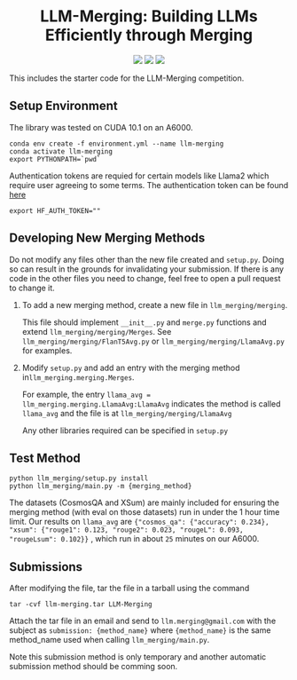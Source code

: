 <div align="center">


<h1>LLM-Merging: Building LLMs Efficiently through Merging </h1>

[![](https://img.shields.io/badge/Documentation-online-green)](https://llm-merging.readthedocs.io)
[![](https://img.shields.io/badge/Website-online-green)](https://llm-merging.github.io)
[![](https://img.shields.io/badge/License-MIT-blue)](#License)
</div>

This includes the starter code for the LLM-Merging competition. 

## Setup Environment 

The library was tested on CUDA 10.1 on an A6000. 

```
conda env create -f environment.yml --name llm-merging
conda activate llm-merging 
export PYTHONPATH=`pwd`
```

Authentication tokens are requied for certain models like Llama2 which require user agreeing to some terms. 
The authentication token can be found [here](https://huggingface.co/settings/tokens)

```
export HF_AUTH_TOKEN=""
```

## Developing New Merging Methods 

Do not modify any files other than the new file created and `setup.py`. Doing so can result in the grounds for invalidating your submission. If there is any code in the other files you need to change, feel free to open a pull request to change it. 

1. To add a new merging method, create a new file in `llm_merging/merging`. 

    This file should implement `__init__.py` and `merge.py` functions and extend `llm_merging/merging/Merges`. 
    See `llm_merging/merging/FlanT5Avg.py` or `llm_merging/merging/LlamaAvg.py` for examples.  

2. Modify `setup.py` and add an entry with the merging method in`llm_merging.merging.Merges`. 
   
   For example, the entry `llama_avg = llm_merging.merging.LlamaAvg:LlamaAvg` indicates the method is called `llama_avg` and the file is at `llm_merging/merging/LlamaAvg` 

    Any other libraries required can be specified in `setup.py`

## Test Method 

```
python llm_merging/setup.py install 
python llm_merging/main.py -m {merging_method}
```

The datasets (CosmosQA and XSum) are mainly included for ensuring the merging method (with eval on those datasets) run in under the 1 hour time limit. 
Our results on `llama_avg` are `{"cosmos_qa": {"accuracy": 0.234}, "xsum": {"rouge1": 0.123, "rouge2": 0.023, "rougeL": 0.093, "rougeLsum": 0.102}}` , which run in about `25` minutes on our A6000. 


## Submissions


After modifying the file, tar the file in a tarball using the command 

```
tar -cvf llm-merging.tar LLM-Merging
``` 

Attach the tar file in an email and send to `llm.merging@gmail.com` with the subject as `submission: {method_name}` where `{method_name}` is the same method_name used when calling `llm_merging/main.py`.

Note this submission method is only temporary and another automatic submission method should be comming soon. 
